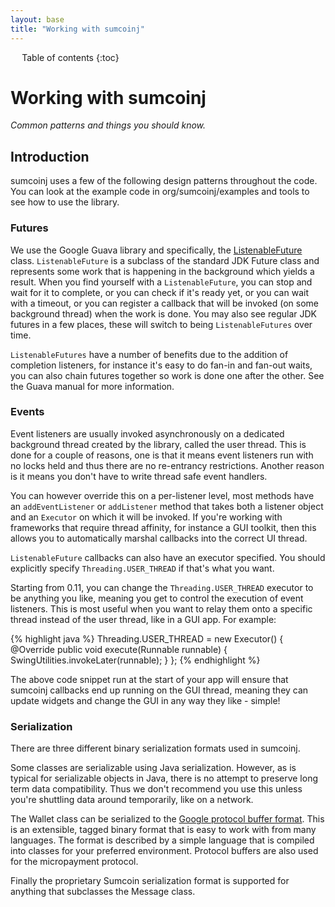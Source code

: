 ```yaml
---
layout: base
title: "Working with sumcoinj"
---
```


<div markdown="1" id="toc" class="toc"><div markdown="1">

* Table of contents
{:toc}

</div></div>

<div markdown="1" class="toccontent">

# Working with sumcoinj

_Common patterns and things you should know._

## Introduction

sumcoinj uses a few of the following design patterns throughout the code. You can look at the example code in org/sumcoinj/examples and tools to see how to use the library.

### Futures

We use the Google Guava library and specifically, the [ListenableFuture](http://docs.guava-libraries.googlecode.com/git/javadoc/com/google/common/util/concurrent/ListenableFuture.html) class. `ListenableFuture` is a subclass of the standard JDK Future class and represents some work that is happening in the background which yields a result. When you find yourself with a `ListenableFuture`, you can stop and wait for it to complete, or you can check if it's ready yet, or you can wait with a timeout, or you can register a callback that will be invoked (on some background thread) when the work is done. You may also see regular JDK futures in a few places, these will switch to being `ListenableFutures` over time. 

`ListenableFutures` have a number of benefits due to the addition of completion listeners, for instance it's easy to do fan-in and fan-out waits, you can also chain futures together so work is done one after the other. See the Guava manual for more information.

### Events

Event listeners are usually invoked asynchronously on a dedicated background thread created by the library, called the user thread. This is done for a couple of reasons, one is that it means event listeners run with no locks held and thus there are no re-entrancy restrictions. Another reason is it means you don't have to write thread safe event handlers. 

You can however override this on a per-listener level, most methods have an `addEventListener` or `addListener` method that takes both a listener object and an `Executor` on which it will be invoked. If you're working with frameworks that require thread affinity, for instance a GUI toolkit, then this allows you to automatically marshal callbacks into the correct UI thread.

`ListenableFuture` callbacks can also have an executor specified. You should explicitly specify `Threading.USER_THREAD` if that's what you want.

Starting from 0.11, you can change the `Threading.USER_THREAD` executor to be anything you like, meaning you get to control the execution of event listeners. This is most useful when you want to relay them onto a specific thread instead of the user thread, like in a GUI app. For example:

{% highlight java %}
Threading.USER_THREAD = new Executor() {
  @Override 
  public void execute(Runnable runnable) {
    SwingUtilities.invokeLater(runnable);
  }
};
{% endhighlight %}

The above code snippet run at the start of your app will ensure that sumcoinj callbacks end up running on the GUI thread, meaning they can update widgets and change the GUI in any way they like - simple!

### Serialization

There are three different binary serialization formats used in sumcoinj.

Some classes are serializable using Java serialization. However, as is typical for serializable objects in Java, there is no attempt to preserve long term data compatibility. Thus we don't recommend you use this unless you're shuttling data around temporarily, like on a network.

The Wallet class can be serialized to the [Google protocol buffer format](http://code.google.com/p/protobuf/). This is an extensible, tagged binary format that is easy to work with from many languages. The format is described by a simple language that is compiled into classes for your preferred environment. Protocol buffers are also used for the micropayment protocol.

Finally the proprietary Sumcoin serialization format is supported for anything that subclasses the Message class.

</div>

